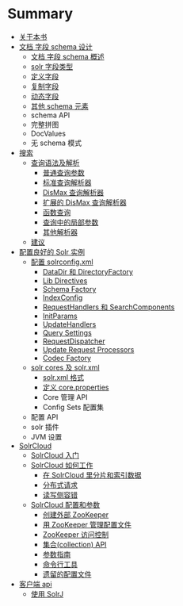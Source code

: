 # Summary

* [关于本书](README.md)
* [文档 字段 schema 设计](wen_dang_zi_duan_schema_she_ji.md)
   * [文档 字段 schema 概述](wen_dang_zi_duan_schema_gai_shu.md)
   * [solr 字段类型](solr_zi_duan_lei_xing.md)
   * [定义字段](ding_yi_zi_duan.md)
   * [复制字段](fu_zhi_zi_duan.md)
   * [动态字段](dong_tai_zi_duan.md)
   * [其他 schema 元素](qi_ta_schema_yuan_su.md)
   * schema API
   * 完整拼图
   * DocValues
   * 无 schema 模式
* [搜索](sou_suo.md)
   * [查询语法及解析](cha_xun_yu_fa_ji_jie_xi.md)
       * [普通查询参数](pu_tong_cha_xun_can_shu.md)
       * [标准查询解析器](biao_zhun_cha_xun_jie_xi_qi.md)
       * [DisMax 查询解析器](dismax_cha_xun_jie_xi_qi.md)
       * [扩展的 DisMax 查询解析器](kuo_zhan_de_dismax_cha_xun_jie_xi_qi.md)
       * [函数查询](han_shu_cha_xun.md)
       * [查询中的局部参数](cha_xun_zhong_de_ju_bu_can_shu.md)
       * [其他解析器](qi_ta_jie_xi_qi.md)
   * [建议](jian_yi.md)
* [配置良好的 Solr 实例](pei_zhi_liang_hao_de_solr_shi_li.md)
   * [配置 solrconfig.xml](pei_zhi_solrconfig__xml.md)
       * [DataDir 和 DirectoryFactory](datadir_he_directoryfactory.md)
       * [Lib Directives](lib_directives.md)
       * [Schema Factory](schema_factory.md)
       * [IndexConfig](indexconfig.md)
       * [RequestHandlers 和 SearchComponents](requesthandlers_he_searchcomponents.md)
       * [InitParams](initparams.md)
       * [UpdateHandlers](updatehandlers.md)
       * [Query Settings](query_settings.md)
       * [RequestDispatcher](requestdispatcher.md)
       * [Update Request Processors](update_request_processors.md)
       * [Codec Factory](codec_factory.md)
   * [solr cores 及 solr.xml](solr_cores_ji_solr__xml.md)
       * [solr.xml 格式](solrxml_ge_shi.md)
       * [定义 core.properties](ding_yi_core__properties.md)
       * Core 管理 API
       * Config Sets 配置集
   * 配置 API
   * solr 插件
   * JVM 设置
* [SolrCloud](solrcloud.md)
   * [SolrCloud 入门](solrcloud_ru_men.md)
   * [SolrCloud 如何工作](solrcloud_ru_he_gong_zuo.md)
       * [在 SolrCloud 里分片和索引数据](zai_solrcloud_li_fen_pian_he_suo_yin_shu_ju.md)
       * [分布式请求](fen_bu_shi_qing_qiu.md)
       * [读写侧容错](du_xie_ce_rong_cuo.md)
   * [SolrCloud 配置和参数](solrcloud_pei_zhi_he_can_shu.md)
       * [创建外部 ZooKeeper](chuang_jian_wai_bu_zookeeper.md)
       * [用 ZooKeeper 管理配置文件](yong_zookeeper_guan_li_pei_zhi_wen_jian.md)
       * [ZooKeeper 访问控制](zookeeper_fang_wen_kong_zhi.md)
       * [集合(collection) API](ji_540828_collection__api.md)
       * [参数指南](can_shu_zhi_nan.md)
       * [命令行工具](ming_ling_xing_gong_ju.md)
       * [遗留的配置文件](yi_liu_de_pei_zhi_wen_jian.md)
* [客户端 api](ke_hu_duan_api.md)
   * [使用 SolrJ](shi_yong_solrj.md)

